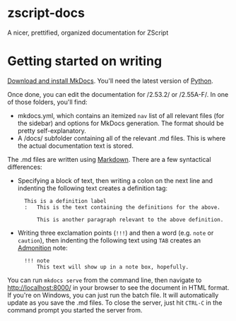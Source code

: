 # zscript-docs
A nicer, prettified, organized documentation for ZScript

# Getting started on writing
[Download and install MkDocs](https://www.mkdocs.org/getting-started/). You'll need the latest version of [Python](https://www.python.org).

Once done, you can edit the documentation for /2.53.2/ or /2.55A-F/. In one of those folders, you'll find:

* mkdocs.yml, which contains an itemized `nav` list of all relevant files (for the sidebar) and options for MkDocs generation. The format should be pretty self-explanatory.
* A /docs/ subfolder containing all of the relevant .md files. This is where the actual documentation text is stored.

The .md files are written using [Markdown](https://daringfireball.net/projects/markdown/). There are a few syntactical differences:

* Specifying a block of text, then writing a colon on the next line and indenting the following text creates a definition tag:

		This is a definition label
		:	This is the text containing the definitions for the above.
			
			This is another paragraph relevant to the above definition.
            
* Writing three exclamation points (`!!!`) and then a word (e.g. `note` or `caution`), then indenting the following text using `TAB` creates an [Admonition](https://python-markdown.github.io/extensions/admonition/) note:

		!!! note
			This text will show up in a note box, hopefully.

You can run `mkdocs serve` from the command line, then navigate to [http://localhost:8000/](http://localhost:8000/) in your browser to see the document in HTML format. If you're on Windows, you can just run the batch file. It will automatically update as you save the .md files. To close the server, just hit `CTRL-C` in the command prompt you started the server from.
